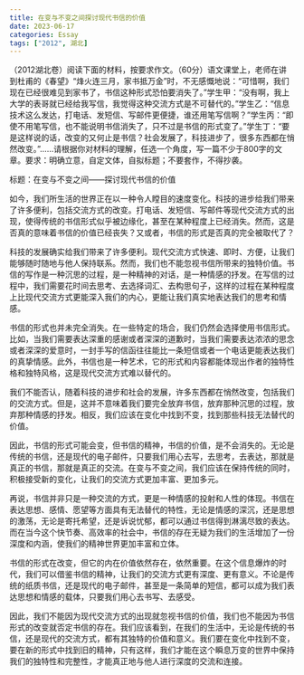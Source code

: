 ```yaml
---
title: 在变与不变之间探讨现代书信的价值
date: 2023-06-17
categories: Essay
tags: ["2012", 湖北]
---
```


（2012湖北卷）阅读下面的材料，按要求作文。（60分）语文课堂上，老师在讲到杜甫的《春望》“烽火连三月，家书抵万金”时，不无感慨地说：“可惜啊，我们现在已经很难见到家书了，书信这种形式恐怕要消失了。”学生甲：“没有啊，我上大学的表哥就已经给我写信，我觉得这种交流方式是不可替代的。”学生乙：“信息技术这么发达，打电话、发短信、写邮件更便捷，谁还用笔写信啊？”学生丙：“即使不用笔写信，也不能说明书信消失了，只不过是书信的形式变了。”学生丁：“要是这样说的话，改变的又何止是书信？社会发展了，科技进步了，很多东西都在悄然改变。”……请根据你对材料的理解，任选一个角度，写一篇不少于800字的文章。要求：明确立意，自定文体，自拟标题；不要套作，不得抄袭。

标题：在变与不变之间——探讨现代书信的价值

如今，我们所生活的世界正在以一种令人瞠目的速度变化。科技的进步给我们带来了许多便利，包括交流方式的改变。打电话、发短信、写邮件等现代交流方式的出现，使得传统的书信形式似乎被边缘化，甚至在某种程度上已经消失。然而，这是否真的意味着书信的价值已经丧失？又或者，书信的形式是否真的完全被取代了？

科技的发展确实给我们带来了许多便利。现代交流方式快速、即时、方便，让我们能够随时随地与他人保持联系。然而，我们也不能忽视书信所带来的独特价值。书信的写作是一种沉思的过程，是一种精神的对话，是一种情感的抒发。在写信的过程中，我们需要花时间去思考、去选择词汇、去构思句子，这样的过程在某种程度上比现代交流方式更能深入我们的内心，更能让我们真实地表达我们的思考和情感。

书信的形式也并未完全消失。在一些特定的场合，我们仍然会选择使用书信形式。比如，当我们需要表达深重的感谢或者深深的道歉时，当我们需要表达浓浓的思念或者深深的爱意时，一封手写的信函往往能比一条短信或者一个电话更能表达我们的真挚情感。此外，书信也是一种艺术，它的形式和内容都能体现出作者的独特性格和独特风格，这是现代交流方式难以替代的。

我们不能否认，随着科技的进步和社会的发展，许多东西都在悄然改变，包括我们的交流方式。但是，这并不意味着我们要完全放弃书信，放弃那种沉思的过程，放弃那种情感的抒发。相反，我们应该在变化中找到不变，找到那些科技无法替代的价值。

因此，书信的形式可能会变，但书信的精神，书信的价值，是不会消失的。无论是传统的书信，还是现代的电子邮件，只要我们用心去写，去思考，去表达，那就是真正的书信，那就是真正的交流。在变与不变之间，我们应该在保持传统的同时，积极接受新的变化，让我们的交流方式更加丰富、更加多元。

再说，书信并非只是一种交流的方式，更是一种情感的投射和人性的体现。书信在表达思想、感情、愿望等方面具有无法替代的特性，无论是情感的深沉，还是思想的激荡，无论是寄托希望，还是诉说忧郁，都可以通过书信得到淋漓尽致的表达。而在当今这个快节奏、高效率的社会中，书信的存在无疑为我们的生活增加了一份深度和内涵，使我们的精神世界更加丰富和立体。

书信的形式在改变，但它的内在价值依然存在，依然重要。在这个信息爆炸的时代，我们可以借鉴书信的精神，让我们的交流方式更有深度、更有意义。不论是传统的纸质书信，还是现代的电子邮件，甚至是一条简单的短信，都可以成为我们表达思想和情感的载体，只要我们用心去书写、去感受。

因此，我们不能因为现代交流方式的出现就忽视书信的价值，我们也不能因为书信形式的改变就否定书信的存在。我们应该看到，在我们的生活中，无论是传统的书信，还是现代的交流方式，都有其独特的价值和意义。我们要在变化中找到不变，要在新的形式中找到旧的精神，只有这样，我们才能在这个瞬息万变的世界中保持我们的独特性和完整性，才能真正地与他人进行深度的交流和连接。